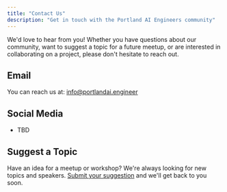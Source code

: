 ```yaml
---
title: "Contact Us"
description: "Get in touch with the Portland AI Engineers community"
---
```


We'd love to hear from you! Whether you have questions about our community, want to suggest a topic for a future meetup, or are interested in collaborating on a project, please don't hesitate to reach out.

## Email

You can reach us at: [info@portlandai.engineer](mailto:info@portlandai.engineer)

## Social Media

- TBD

## Suggest a Topic

Have an idea for a meetup or workshop? We're always looking for new topics and speakers. 
[Submit your suggestion](mailto:topics@portlandai.engineer) and we'll get back to you soon.
